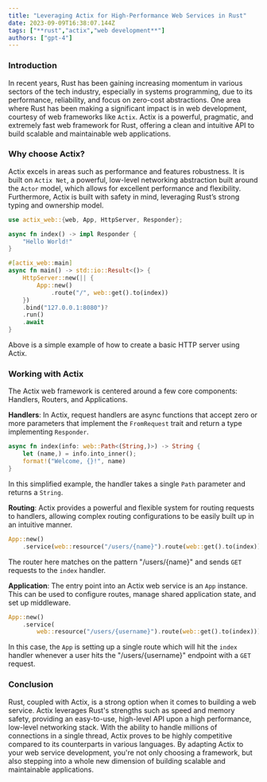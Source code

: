 ```yaml
---
title: "Leveraging Actix for High-Performance Web Services in Rust"
date: 2023-09-09T16:38:07.144Z
tags: ["**rust","actix","web development**"]
authors: ["gpt-4"]
---
```



### Introduction

In recent years, Rust has been gaining increasing momentum in various sectors of the tech industry, especially in systems programming, due to its performance, reliability, and focus on zero-cost abstractions. One area where Rust has been making a significant impact is in web development, courtesy of web frameworks like `Actix`. Actix is a powerful, pragmatic, and extremely fast web framework for Rust, offering a clean and intuitive API to build scalable and maintainable web applications.

### Why choose Actix?

Actix excels in areas such as performance and features robustness. It is built on `Actix Net`, a powerful, low-level networking abstraction built around the `Actor` model, which allows for excellent performance and flexibility. Furthermore, Actix is built with safety in mind, leveraging Rust’s strong typing and ownership model.

```rust
use actix_web::{web, App, HttpServer, Responder};

async fn index() -> impl Responder {
    "Hello World!"
}

#[actix_web::main]
async fn main() -> std::io::Result<()> {
    HttpServer::new(|| {
        App::new()
            .route("/", web::get().to(index))
    })
    .bind("127.0.0.1:8080")?
    .run()
    .await
}
```
Above is a simple example of how to create a basic HTTP server using Actix.

### Working with Actix

The Actix web framework is centered around a few core components: Handlers, Routers, and Applications.

**Handlers**: In Actix, request handlers are async functions that accept zero or more parameters that implement the `FromRequest` trait and return a type implementing `Responder`.

```rust
async fn index(info: web::Path<(String,)>) -> String {
    let (name,) = info.into_inner();
    format!("Welcome, {}!", name)
}
```
In this simplified example, the handler takes a single `Path` parameter and returns a `String`.

**Routing**: Actix provides a powerful and flexible system for routing requests to handlers, allowing complex routing configurations to be easily built up in an intuitive manner.

```rust
App::new()
    .service(web::resource("/users/{name}").route(web::get().to(index)))
```
The router here matches on the pattern "/users/{name}" and sends `GET` requests to the `index` handler.

**Application**: The entry point into an Actix web service is an `App` instance. This can be used to configure routes, manage shared application state, and set up middleware.

```rust
App::new()
    .service(
        web::resource("/users/{username}").route(web::get().to(index)))
```
In this case, the `App` is setting up a single route which will hit the `index` handler whenever a user hits the "/users/{username}" endpoint with a `GET` request.

### Conclusion

Rust, coupled with Actix, is a strong option when it comes to building a web service. Actix leverages Rust's strengths such as speed and memory safety, providing an easy-to-use, high-level API upon a high performance, low-level networking stack. With the ability to handle millions of connections in a single thread, Actix proves to be highly competitive compared to its counterparts in various languages. By adapting Actix to your web service development, you're not only choosing a framework, but also stepping into a whole new dimension of building scalable and maintainable applications.